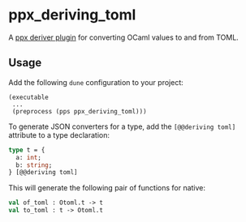 # ppx_deriving_toml

A [ppx deriver plugin][] for converting OCaml values to and from TOML.

## Usage

Add the following `dune` configuration to your project:

```dune
(executable
 ...
 (preprocess (pps ppx_deriving_toml)))
```

To generate JSON converters for a type, add the `[@@deriving toml]` attribute to a type declaration:

```ocaml
type t = {
  a: int;
  b: string;
} [@@deriving toml]
```

This will generate the following pair of functions for native:

```ocaml
val of_toml : Otoml.t -> t
val to_toml : t -> Otoml.t
```

[ppx deriver plugin]: https://ocaml.org/docs/metaprogramming#attributes-and-derivers
